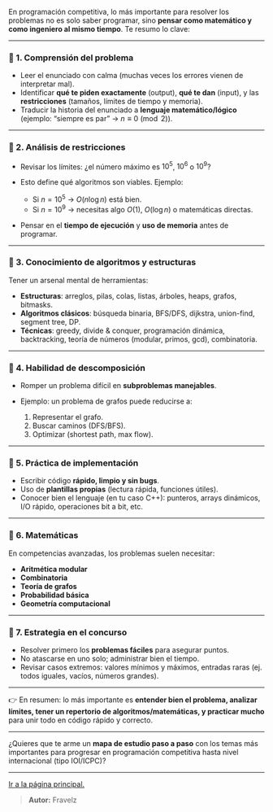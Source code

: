 En programación competitiva, lo más importante para resolver los problemas no es solo saber programar, sino **pensar como matemático y como ingeniero al mismo tiempo**. Te resumo lo clave:

---

### 🔑 1. **Comprensión del problema**

* Leer el enunciado con calma (muchas veces los errores vienen de interpretar mal).
* Identificar **qué te piden exactamente** (output), **qué te dan** (input), y las **restricciones** (tamaños, límites de tiempo y memoria).
* Traducir la historia del enunciado a **lenguaje matemático/lógico** (ejemplo: “siempre es par” → $n \equiv 0 \pmod{2}$).

---

### 🔑 2. **Análisis de restricciones**

* Revisar los límites: ¿el número máximo es $10^5$, $10^6$ o $10^9$?
* Esto define qué algoritmos son viables. Ejemplo:

  * Si $n = 10^5$ → $O(n \log n)$ está bien.
  * Si $n = 10^9$ → necesitas algo $O(1)$, $O(\log n)$ o matemáticas directas.
* Pensar en el **tiempo de ejecución** y **uso de memoria** antes de programar.

---

### 🔑 3. **Conocimiento de algoritmos y estructuras**

Tener un arsenal mental de herramientas:

* **Estructuras**: arreglos, pilas, colas, listas, árboles, heaps, grafos, bitmasks.
* **Algoritmos clásicos**: búsqueda binaria, BFS/DFS, dijkstra, union-find, segment tree, DP.
* **Técnicas**: greedy, divide & conquer, programación dinámica, backtracking, teoría de números (modular, primos, gcd), combinatoria.

---

### 🔑 4. **Habilidad de descomposición**

* Romper un problema difícil en **subproblemas manejables**.
* Ejemplo: un problema de grafos puede reducirse a:

  1. Representar el grafo.
  2. Buscar caminos (DFS/BFS).
  3. Optimizar (shortest path, max flow).

---

### 🔑 5. **Práctica de implementación**

* Escribir código **rápido, limpio y sin bugs**.
* Uso de **plantillas propias** (lectura rápida, funciones útiles).
* Conocer bien el lenguaje (en tu caso C++): punteros, arrays dinámicos, I/O rápido, operaciones bit a bit, etc.

---

### 🔑 6. **Matemáticas**

En competencias avanzadas, los problemas suelen necesitar:

* **Aritmética modular**
* **Combinatoria**
* **Teoría de grafos**
* **Probabilidad básica**
* **Geometría computacional**

---

### 🔑 7. **Estrategia en el concurso**

* Resolver primero los **problemas fáciles** para asegurar puntos.
* No atascarse en uno solo; administrar bien el tiempo.
* Revisar casos extremos: valores mínimos y máximos, entradas raras (ej. todos iguales, vacíos, números grandes).

---

👉 En resumen: lo más importante es **entender bien el problema, analizar límites, tener un repertorio de algoritmos/matemáticas, y practicar mucho** para unir todo en código rápido y correcto.

---

¿Quieres que te arme un **mapa de estudio paso a paso** con los temas más importantes para progresar en programación competitiva hasta nivel internacional (tipo IOI/ICPC)?

---

[Ir a la página principal.](https://github.com/FraVelz/Cpp-Zero_to_Advance)

> **Autor:** Fravelz
